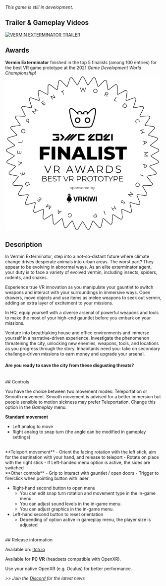 
*This game is still in development.*

## Trailer & Gameplay Videos

[![VERMIN EXTERMINATOR TRAILER](https://i.imgur.com/MQij36r.png) ](https://youtu.be/P_mEp9Ki7vg "Watch on Youtube")

## Awards


**Vermin Exterminator** finished in the top 5 finalists (among 100 entries) for the best VR game prototype at the 2021 _Game Development World Championship_!
[![GDWC 2021 finalist](/img/vermin-exterminator/GDWC_2021-Finalist_Badges-White-500x500-VR_Proto.png "GDWC 2021 finalist")](https://thegdwc.com/pages/game.php?game_guid=dc2987b6-f099-421d-936a-7919a3c7161b "GDWC 2021 finalist")

## Description

In Vermin Exterminator, step into a not-so-distant future where climate change drives desperate animals into urban areas. The worst part? They appear to be evolving in abnormal ways. As an elite exterminator agent, your duty is to face a variety of evolved vermin, including insects, spiders, rodents, and snakes.

Experience true VR innovation as you manipulate your gauntlet to switch weapons and interact with your surroundings in immersive ways. Open drawers, move objects and use items as melee weapons to seek out vermin, adding an extra layer of excitement to your missions.

In HQ, equip yourself with a diverse arsenal of powerful weapons and tools to make the most of your high-end gauntlet before you embark on your missions.

Venture into breathtaking house and office environments and immerse yourself in a narrative-driven experience. Investigate the phenomenon threatening the city, unlocking new enemies, weapons, tools, and locations as you progress through the story. Inhabitants need you: take on secondary challenge-driven missions to earn money and upgrade your arsenal.

#### Are you ready to save the city from these disgusting threats?

<div id="carousel"></div>

<br/>
## Controls

You have the choice between two movement modes: Teleportation or Smooth movement. Smooth movement is advised for a better immersion but people sensible to motion sickness may prefer Teleportation. Change this option in the _Gameplay_ menu.

**Standard movement**
- Left analog to move
- Right analog to snap turn (the angle can be modified in gameplay settings)

<br/>
**Teleport movement**
- Orient the facing rotation with the left stick, aim for the destination with your hand, and release to teleport
- Rotate on place with the right stick
- If Left-handed menu option is active, the sides are switched

<br/>
**Other controls**
- Grip to interact with gauntlet / open doors
- Trigger to fire/click when pointing button with laser

- Right-hand second button to open menu
    - You can edit snap turn rotation and movement type in the in-game menu.
    - You can adjust sound levels in the in-game menu.
	- You can adjust graphics in the in-game menu.
- Left-hand second button to reset orientation
	- Depending of option active in gameplay menu, the player size is adjusted 

<br/>	
## Release information	
	
Available on: [Itch.io](https://mineogames.itch.io/vermin-exterminator)

Available for **PC VR** (headsets compatible with OpenXR).

Use your native OpenXR (e.g. Oculus) for better performance.


_>> Join the [Discord](https://discord.gg/dquReyq) for the latest news_